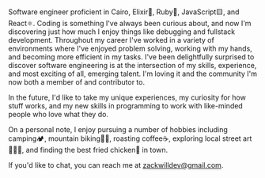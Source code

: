 Software engineer proficient in Cairo, Elixir🧪, Ruby💎, JavaScript🟨, and React⚛️. Coding is something I've always been curious about, and now I'm discovering just how much I enjoy things like debugging and fullstack development. Throughout my career I've worked in a variety of environments where I've enjoyed problem solving, working with my hands, and becoming more efficient in my tasks. I've been delightfully surprised to discover software engineering is at the intersection of my skills, experience, and most exciting of all, emerging talent. I'm loving it and the community I'm now both a member of and contributor to.

In the future, I'd like to take my unique experiences, my curiosity for how stuff works, and my new skills in programming to work with like-minded people who love what they do.

On a personal note, I enjoy pursuing a number of hobbies including camping🏕, mountain biking🚵‍♂️, roasting coffee☕️, exploring local street art👨🏼‍🎨, and finding the best fried chicken🍗 in town.

If you'd like to chat, you can reach me at zackwilldev@gmail.com.
